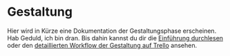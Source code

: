 # Gestaltung

Hier wird in Kürze eine Dokumentation der Gestaltungsphase erscheinen. Hab Geduld, ich bin dran. Bis dahin kannst du dir die [Einführung durchlesen](../../workflow/README.md#gestaltung) oder den [detaillierten Workflow der Gestaltung auf Trello](https://trello.com/b/eBY2NCgr) ansehen.

<!-- die Realisierung des Designs des Webprojektes behandelt. Es werden im weiteren Verlauf stichpropbenartig Zwischenergebnisse der wichtigsten Prozesschritte gezeigt. -->

<!-- Nesrin hatte bereits erste Skizzen zur Gestaltung der Introseite der Seite. Auf Grundlage der Informationen, die bereitgestellt werden sollten, wurde die Struktur dieser definiert. Hierbei waren auch Gesichtspunkte wie Reduktion der Seitenaufrufe, Reduktion der Verwendung von grossformatigen Medien und passende Schriften entscheidend.

Es stellte sich als etwas herausfordernd dar, der Struktur des Inhaltes und seiner textlichen Darstellung gerecht zu werden. Wo sollte beispielsweise die persönliche Definition von Permakultur hin? Wie können wir vereinfachen und trotzdem die Komplexität der Sache abbilden?

##  Wireframes

Auf Grundlage der vorangegangen Calls entwickelte ich erste und schnelle Handskizzen bzw. [strukturelle Skizzen (Wireframes) [PDF]](https://cloud.nadineprigann.de/index.php/s/HBT53qDRGqzeiqa), die den Navigationsablauf, die Struktur und Anordnung der Elemente und die Aufteilung des Inhalts ersichtlich machen.

Schwierig war hier, den Flow der Wireframes verständlich darzulegen. Ich könnte den Flow einmal in einem Prototypen durchtesten, besonders, um den Kund:innen etwas Greifbareres an die Hand zu geben. Selbiges grob auch mit dem Design. Weiter wäre auch förderlich gewesen, die gelayoutete Struktur testweise im Backend darzustellen, bspw. als Dummy in einem Testbackend mit einer bereits umgesetzten Seite. Evtl. auch / oder Screenshots bereithalten.

##  Konzeptideen

Der nächste Schritt war die Exploration einer grafischen Sprache. Hierzu entwickelte ich [verschiedene Entwürfe](https://cloud.nadineprigann.de/index.php/s/4tdeAd45RopCZAS), die in einem Design Call besprochen wurden.

Dies war auf Grund der Vorarbeit relativ leicht zu vermitteln. Hier sollte aber noch einmal in der Feedbackphase bei Nesrin nachgehakt werden, wie sie diese Phase empfunden hatte. -->
